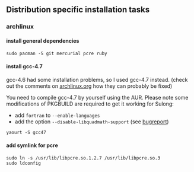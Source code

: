 ## Distribution specific installation tasks

### archlinux

#### install general dependencies

```
sudo pacman -S git mercurial pcre ruby
```

#### install gcc-4.7

gcc-4.6 had some installation problems, so I used gcc-4.7 instead. (check out the comments on [archlinux.org](https://aur.archlinux.org/packages/gcc46) how they can probably be fixed)

You need to compile gcc-4.7 by yourself using the AUR. Please note some modifications of PKGBUILD are required to get it working for Sulong:

* add ```fortran``` to ```--enable-languages```
* add the option ```--disable-libquadmath-support``` (see [bugreport](https://gcc.gnu.org/bugzilla/show_bug.cgi?id=47648))

```
yaourt -S gcc47
```

#### add symlink for pcre

```
sudo ln -s /usr/lib/libpcre.so.1.2.7 /usr/lib/libpcre.so.3
sudo ldconfig
```
